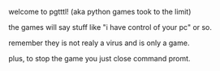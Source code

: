 
welcome to pgtttl! (aka python games took to the limit)

the games will say stuff like "i have control of your pc" or so.

remember they is not realy a virus and is only a game.

plus, to stop the game you just close command promt.



